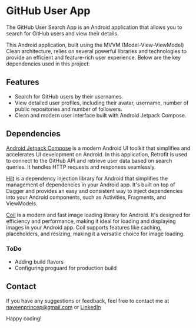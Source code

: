 # GitHub User App

The GitHub User Search App is an Android application that allows you to search for GitHub users and view their details.

This Android application, built using the MVVM (Model-View-ViewModel) Clean architecture, relies on several powerful libraries and technologies to provide an efficient and feature-rich user experience. Below are the key dependencies used in this project:


## Features

- Search for GitHub users by their usernames.
- View detailed user profiles, including their avatar, username, number of public repositories and number of followers.
- Clean and modern user interface built with Android Jetpack Compose.


## Dependencies

[Android Jetpack Compose](https://developer.android.com/jetpack/compose) is a modern Android UI toolkit that simplifies and accelerates UI development on Android. In this application, Retrofit is used to connect to the GitHub API and retrieve user data based on search queries. It handles HTTP requests and responses seamlessly.

[Hilt](https://developer.android.com/training/dependency-injection/hilt-android) is a dependency injection library for Android that simplifies the management of dependencies in your Android app. It's built on top of Dagger and provides an easy and consistent way to inject dependencies into your Android components, such as Activities, Fragments, and ViewModels.

[Coil](https://coil-kt.github.io/coil/) is a modern and fast image loading library for Android. It's designed for efficiency and performance, making it ideal for loading and displaying images in your Android app. Coil supports features like caching, placeholders, and resizing, making it a versatile choice for image loading.


### ToDo
- Adding build flavors
- Configuring proguard for production build


## Contact

If you have any suggestions or feedback, feel free to contact me at naveenprincep@gmail.com or [LinkedIn](https://www.linkedin.com/in/naveenprincep/)

Happy coding!


